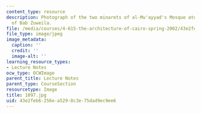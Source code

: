 ```yaml
---
content_type: resource
description: Photograph of the two minarets of al-Mu'ayyad's Mosque atop the salients
  of Bab Zuweila.
file: /media/courses/4-615-the-architecture-of-cairo-spring-2002/43e2feb6256ea5298c3e75dad9ec9ee6_1097.jpg
file_type: image/jpeg
image_metadata:
  caption: ''
  credit: ''
  image-alt: ''
learning_resource_types:
- Lecture Notes
ocw_type: OCWImage
parent_title: Lecture Notes
parent_type: CourseSection
resourcetype: Image
title: 1097.jpg
uid: 43e2feb6-256e-a529-8c3e-75dad9ec9ee6
---
```

